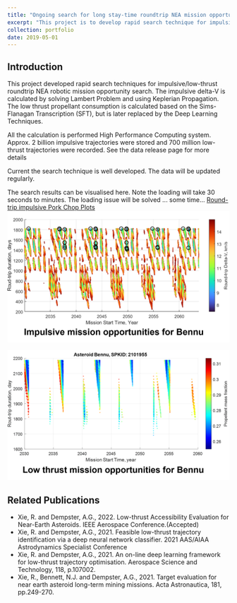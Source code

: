 ```yaml
---
title: "Ongoing search for long stay-time roundtrip NEA mission opportunities"
excerpt: "This project is to develop rapid search technique for impulsive/low-thrust roundtrip NEA robotic missions"
collection: portfolio
date: 2019-05-01
---
```


## Introduction 
This project developed rapid search techniques for impulsive/low-thrust roundtrip NEA robotic mission opportunity search. The impulsive delta-V is calculated by solving Lambert Problem and using Keplerian Propagation. The low thrust propellant consumption is calculated based on the Sims-Flanagan Transcription (SFT), but is later replaced by the Deep Learning Techniques. 

All the calculation is performed High Performance Computing system. Approx. 2 billion impulsive trajectories were stored and 700 million low-thrust trajectories were recorded. See the data release page for more details

Current the search technique is well developed. The data will be updated regularly. 

The search results can be visualised here. Note the loading will take 30 seconds to minutes. The loading issue will be solved ... some time... [Round-trip impulsive Pork Chop Plots](https://www.traplanX.com//data.html)
![Impulsive](/images/project2-1.png "Impulsive")

![Low-thrust](/images/project2-2.png "Low-thrust")

## Related Publications
* Xie, R. and Dempster, A.G., 2022. Low-thrust Accessibility Evaluation for Near-Earth Asteroids. IEEE Aerospace Conference.(Accepted)
* Xie, R. and Dempster, A.G., 2021. Feasible low-thrust trajectory identification via a deep neural network classifier. 2021 AAS/AIAA Astrodynamics Specialist Conference
* Xie, R. and Dempster, A.G., 2021. An on-line deep learning framework for low-thrust trajectory optimisation. Aerospace Science and Technology, 118, p.107002.
* Xie, R., Bennett, N.J. and Dempster, A.G., 2021. Target evaluation for near earth asteroid long-term mining missions. Acta Astronautica, 181, pp.249-270.
